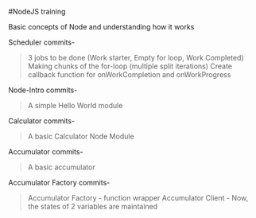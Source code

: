 #NodeJS training

Basic concepts of Node and understanding how it works

Scheduler commits-
> 3 jobs to be done (Work starter, Empty for loop, Work Completed)
> Making chunks of the for-loop (multiple split iterations)
> Create callback function for onWorkCompletion and onWorkProgress

Node-Intro commits-

> A simple Hello World module

Calculator commits-

> A basic Calculator
> Node Module

Accumulator commits-

> A basic accumulator

Accumulator Factory commits-

> Accumulator Factory - function wrapper
> Accumulator Client - Now, the states of 2 variables are maintained